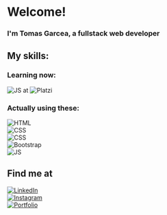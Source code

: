 # Welcome! 
### I'm Tomas Garcea, a fullstack web developer
## My skills:

### Learning now:
![JS](https://img.shields.io/badge/JavaScript-yellow?style=for-the-badge&logo=javascript&logoColor=white&labelColor=101010) at ![Platzi](https://img.shields.io/badge/Platzi-green?style=for-the-badge&logo=platzi&logoColor=white&labelColor=101010)

### Actually using these:
![HTML](https://img.shields.io/badge/HTML5-orange?style=for-the-badge&logo=html5&logoColor=white&labelColor=101010)</br>
![CSS](https://img.shields.io/badge/CSS3-blue?style=for-the-badge&logo=css3&logoColor=white&labelColor=101010)</br>
![CSS](https://img.shields.io/badge/Normalize.css-red?style=for-the-badge&logo=normalize.css&logoColor=white&labelColor=101010)</br>
![Bootstrap](https://img.shields.io/badge/Bootstrap-darkviolet?style=for-the-badge&logo=bootstrap&logoColor=white&labelColor=101010)</br>
![JS](https://img.shields.io/badge/JavaScript-yellow?style=for-the-badge&logo=javascript&logoColor=white&labelColor=101010)</br>

## Find me at
[![LinkedIn](https://img.shields.io/badge/LinkedIn-@Tomas_Garcea-lightblue?style=for-the-badge&logo=linkedin&logoColor=white&labelColor=101010)](https://www.linkedin.com/in/tomas-garcea-01193422a/)</br>
[![Instagram](https://img.shields.io/badge/Instagram-@Tomy__garcea-violet?style=for-the-badge&logo=instagram&logoColor=white&labelColor=101010)](https://www.instagram.com/tomy_garcea/)</br>
[![Portfolio](https://img.shields.io/badge/My_portfolio-14a1f0?style=for-the-badge)](https://tomas1214.github.io/Portfolio/)



<!--
**Tomas1214/Tomas1214** is a ✨ _special_ ✨ repository because its `README.md` (this file) appears on your GitHub profile.

Here are some ideas to get you started:

- 🔭 I’m currently working on ...
- 🌱 I’m currently learning ...
- 👯 I’m looking to collaborate on ...
- 🤔 I’m looking for help with ...
- 💬 Ask me about ...
- 📫 How to reach me: ...
- 😄 Pronouns: ...
- ⚡ Fun fact: ...
-->
